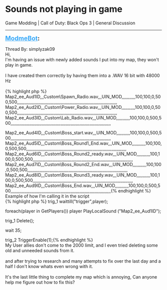 # Sounds not playing in game
Game Modding | Call of Duty: Black Ops 3 | General Discussion

---
<strong style="font-size: 1.4em;"><span style="text-decoration: underline;text-decoration-color: #34a7f9;"><span style="color:#34a7f9;">ModmeBot</span></span>:</strong>

<p>Thread By: simplyzak09<br />Hi, <br />    I&#39;m having an issue with newly added sounds I put into my map, they won&#39;t play in game. <br /> <br />I have created them correctly by having them into a  .WAV 16 bit with 48000 Hz <br /> <br />{% highlight php %}
Map2_ee_Aud1ID,,,Custom\Spawn_Radio.wav,,,UIN_MOD,,,,,,,,,,,100,100,0,500,500,,,,,,,,,,,,,,,,,,,,,,,,,,,,,,,,,,,,,,,,,,,,,,,,,,,,,,,,,,,,,,,,,,,,,,,,,,,,,,,,
Map2_ee_Aud2ID,,,Custom\Power_Radio.wav,,,UIN_MOD,,,,,,,,,,,100,100,0,500,500,,,,,,,,,,,,,,,,,,,,,,,,,,,,,,,,,,,,,,,,,,,,,,,,,,,,,,,,,,,,,,,,,,,,,,,,,,,,,,,,
Map2_ee_Aud3ID,,,Custom\Lab_Radio.wav,,,UIN_MOD,,,,,,,,,,,100,100,0,500,500,,,,,,,,,,,,,,,,,,,,,,,,,,,,,,,,,,,,,,,,,,,,,,,,,,,,,,,,,,,,,,,,,,,,,,,,,,,,,,,,

Map2_ee_Aud4ID,,,Custom\Boss_start.wav,,,UIN_MOD,,,,,,,,,,,100,100,0,500,500,,,,,,,,,,,,,,,,,,,,,,,,,,,,,,,,,,,,,,,,,,,,,,,,,,,,,,,,,,,,,,,,,,,,,,,,,,,,,,,,
Map2_ee_Aud5ID,,,Custom\Boss_Round1_End.wav,,,UIN_MOD,,,,,,,,,,,100,100,0,500,500,,,,,,,,,,,,,,,,,,,,,,,,,,,,,,,,,,,,,,,,,,,,,,,,,,,,,,,,,,,,,,,,,,,,,,,,,,,,,,,,
Map2_ee_Aud6ID,,,Custom\Boss_Round2_ready.wav,,,UIN_MOD,,,,,,,,,,,100,100,0,500,500,,,,,,,,,,,,,,,,,,,,,,,,,,,,,,,,,,,,,,,,,,,,,,,,,,,,,,,,,,,,,,,,,,,,,,,,,,,,,,,,
Map2_ee_Aud7ID,,,Custom\Boss_Round2_End.wav,,,UIN_MOD,,,,,,,,,,,100,100,0,500,500,,,,,,,,,,,,,,,,,,,,,,,,,,,,,,,,,,,,,,,,,,,,,,,,,,,,,,,,,,,,,,,,,,,,,,,,,,,,,,,,
Map2_ee_Aud8ID,,,Custom\Boss_Round3_ready.wav,,,UIN_MOD,,,,,,,,,,,100,100,0,500,500,,,,,,,,,,,,,,,,,,,,,,,,,,,,,,,,,,,,,,,,,,,,,,,,,,,,,,,,,,,,,,,,,,,,,,,,,,,,,,,,
Map2_ee_Aud9ID,,,Custom\Boss_End.wav,,,UIN_MOD,,,,,,,,,,,100,100,0,500,500,,,,,,,,,,,,,,,,,,,,,,,,,,,,,,,,,,,,,,,,,,,,,,,,,,,,,,,,,,,,,,,,,,,,,,,,,,,,,,,,{% endhighlight %}
 <br />Example of how I&#39;m calling it in the script <br />{% highlight php %}
trig_1 waittill("trigger",player);
 
 foreach(player in GetPlayers())
player PlayLocalSound ("Map2_ee_Aud1ID");

trig_1 Delete(); 

wait 35;

trig_2 TriggerEnable(1);{% endhighlight %}
 <br />My User allies don&#39;t come to the 2000 limit, and I even tried deleting some old and unneeded sounds from it.  <br /> <br />and after trying to research and many attempts to fix over the last day and a half I don&#39;t know whats even wrong with it. <br /> <br />It&#39;s the last little thing to complete my map which is annoying, Can anyone help me figure out how to fix this?</p>
